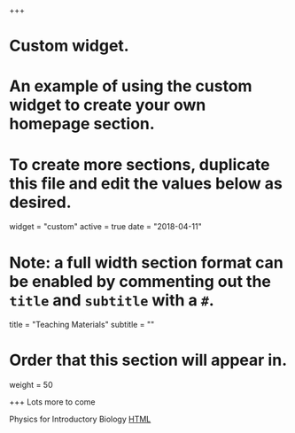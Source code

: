 +++
# Custom widget.
# An example of using the custom widget to create your own homepage section.
# To create more sections, duplicate this file and edit the values below as desired.
widget = "custom"
active = true
date = "2018-04-11"

# Note: a full width section format can be enabled by commenting out the `title` and `subtitle` with a `#`.
title = "Teaching Materials"
subtitle = ""

# Order that this section will appear in.
weight = 50

+++
Lots more to come

Physics for Introductory Biology
<a class="btn" href="/files/physics_for_biologists/index.html">HTML</a>


